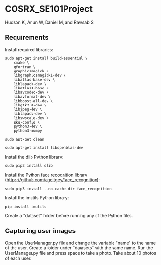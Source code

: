 # COSRX_SE101Project
Hudson K, Arjun W, Daniel M, and Rawsab S
## Requirements
Install required libraries:
```
sudo apt-get install build-essential \
    cmake \
    gfortran \
    graphicsmagick \
    libgraphicsmagick1-dev \
    libatlas-base-dev \
    liblapack-dev \
    libatlas3-base \
    libavcodec-dev \
    libavformat-dev \
    libboost-all-dev \
    libgtk2.0-dev \
    libjpeg-dev \
    liblapack-dev \
    libswscale-dev \
    pkg-config \
    python3-dev \
    python3-numpy

sudo apt-get clean

sudo apt-get install libopenblas-dev
```

Install the dlib Python library:
```
sudo pip3 install dlib
```

Install the Python face recognition library (https://github.com/ageitgey/face_recognition):
```
sudo pip3 install --no-cache-dir face_recognition
```

Install the imutils Python library:
```
pip install imutils
```

Create a "dataset" folder before running any of the Python files.

## Capturing user images
Open the UserManager.py file and change the variable "name" to the name of the user. Create a folder under "datasets" with the same name.
Run the UserManager.py file and press space to take a photo. Take about 10 photos of each user.
